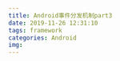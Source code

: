 ```yaml
---
title: Android事件分发机制part3
date: 2019-11-26 12:31:10
tags: framework
categories: Android
img:
---
```

